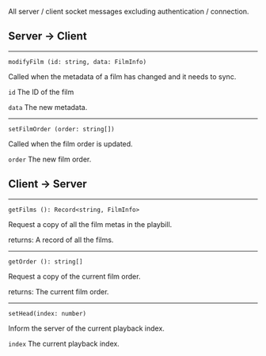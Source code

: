 All server / client socket messages excluding authentication / connection.
## Server -> Client
---
`modifyFilm (id: string, data: FilmInfo)`

Called when the metadata of a film has changed and it needs to sync.

`id` The ID of the film

`data` The new metadata.

---

`setFilmOrder (order: string[])`

Called when the film order is updated.

`order` The new film order.

## Client -> Server
---
`getFilms (): Record<string, FilmInfo>`

Request a copy of all the film metas in the playbill.

returns: A record of all the films.

---

`getOrder (): string[]`

Request a copy of the current film order.

returns: The current film order.

---

`setHead(index: number)`

Inform the server of the current playback index.

`index` The current playback index.
